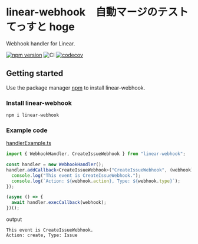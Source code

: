 # linear-webhook　自動マージのテストてっすと hoge

Webhook handler for Linear.

[![npm version](https://badge.fury.io/js/linear-webhook.svg)](https://badge.fury.io/js/linear-webhook) ![CI](https://github.com/korosuke613/linear-webhook/workflows/CI/badge.svg) [![codecov](https://codecov.io/gh/korosuke613/linear-webhook/branch/main/graph/badge.svg?token=DCE4MXG035)](https://codecov.io/gh/korosuke613/linear-webhook) 

## Getting started

Use the package manager [npm](https://docs.npmjs.com/about-npm/) to install linear-webhook.

### Install linear-webhook

```bash
npm i linear-webhook
```

### Example code

[handlerExample.ts](./src/__tests__/examples/handlerExample.ts)

```ts
import { WebhookHandler, CreateIssueWebhook } from "linear-webhook";

const handler = new WebhookHandler();
handler.addCallback<CreateIssueWebhook>("CreateIssueWebhook", (webhook) => {
  console.log("This event is CreateIssueWebhook.");
  console.log(`Action: ${webhook.action}, Type: ${webhook.type}`);
});

(async () => {
  await handler.execCallback(webhook);
})();
```

output

```planetext
This event is CreateIssueWebhook.
Action: create, Type: Issue
```
